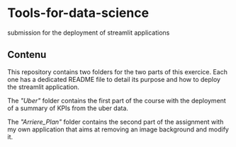 # Tools-for-data-science

submission for the deployment of streamlit applications

## Contenu 
This repository contains two folders for the two parts of this exercice. Each one has a dedicated README file to detail its purpose and how to deploy the streamlit application.
</n></n>

The *"Uber"* folder contains the first part of the course with the deployment of a summary of KPIs from the uber data. 

The *"Arriere_Plan"* folder contains the second part of the assignment with my own application that aims at removing an image background and modify it. 

